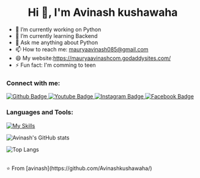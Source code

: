 <h1 align="center">Hi 👋, I'm Avinash kushawaha</h1>

- 🔭 I’m currently working on Python
- 🌱 I’m currently learning Backend
- 💬 Ask me anything about Python 
- 📫 How to reach me: mauryaavinash085@gmail.com
- 😄 My website:https://mauryaavinashcom.godaddysites.com/ 
- ⚡ Fun fact: I'm comming to teen
  
### Connect with me:
<div id="badges">
  <a href="https://github.com/Avinashkushawaha/">
    <img src="https://img.shields.io/badge/Github-white?style=for-the-badge&logo=Github&logoColor=black" alt="Github Badge"/>
  </a>
  <a href="https://www.youtube.com/@coding_a.k">
    <img src="https://img.shields.io/badge/YouTube-red?style=for-the-badge&logo=youtube&logoColor=white" alt="Youtube Badge"/>
  </a>
   <a href="https://www.instagram.com/developer_a.k/profilecard/?igsh=cWtxb3d2c3NlNW1w">
    <img src="https://img.shields.io/badge/Instagram-purple?style=for-the-badge&logo=instagram&logoColor=white" alt="Instagram Badge"/>
  </a>
   <a href="https://www.facebook.com/profile.php?id=100061116318319&mibextid=ZbWKwL">
    <img src="https://img.shields.io/badge/Facebook-blue?style=for-the-badge&logo=facebook&logoColor=white" alt="Facebook Badge"/>
  </a>
  
</div>

### Languages and Tools:
[![My Skills](https://skillicons.dev/icons?i=flutter,dart,firebase,github,git,postman,figma,xd&perline=5)](https://skillicons.dev)

![Avinash's GitHub stats](https://github-readme-stats.vercel.app/api?username=avinash&show_icons=true&theme=dark)

![Top Langs](https://github-readme-stats.vercel.app/api/top-langs/?username=avinash&theme=dark)


<br>
⭐️ From [avinash](https://github.com/Avinashkushawaha/)

